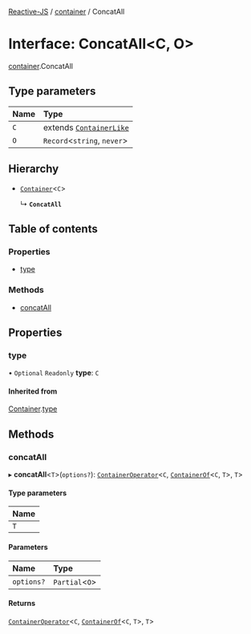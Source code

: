 [Reactive-JS](../README.md) / [container](../modules/container.md) / ConcatAll

# Interface: ConcatAll<C, O\>

[container](../modules/container.md).ConcatAll

## Type parameters

| Name | Type |
| :------ | :------ |
| `C` | extends [`ContainerLike`](container.ContainerLike.md) |
| `O` | `Record`<`string`, `never`\> |

## Hierarchy

- [`Container`](container.Container.md)<`C`\>

  ↳ **`ConcatAll`**

## Table of contents

### Properties

- [type](container.ConcatAll.md#type)

### Methods

- [concatAll](container.ConcatAll.md#concatall)

## Properties

### type

• `Optional` `Readonly` **type**: `C`

#### Inherited from

[Container](container.Container.md).[type](container.Container.md#type)

## Methods

### concatAll

▸ **concatAll**<`T`\>(`options?`): [`ContainerOperator`](../modules/container.md#containeroperator)<`C`, [`ContainerOf`](../modules/container.md#containerof)<`C`, `T`\>, `T`\>

#### Type parameters

| Name |
| :------ |
| `T` |

#### Parameters

| Name | Type |
| :------ | :------ |
| `options?` | `Partial`<`O`\> |

#### Returns

[`ContainerOperator`](../modules/container.md#containeroperator)<`C`, [`ContainerOf`](../modules/container.md#containerof)<`C`, `T`\>, `T`\>
